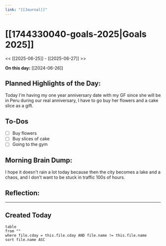 ```yaml
---
link: "[[Journal]]"
---
```

# [[1744330040-goals-2025|Goals 2025]]
<< [[2025-06-25]] - [[2025-06-27]] >>

**On this day:** [[2024-06-26]]
## Planned Highlights of the Day:
Today I'm having my one year anniversary date with my GF since she will be in Peru during our real anniversary, I have to go buy her flowers and a cake slice as a gift.
## To-Dos
- [ ] Buy flowers
- [ ] Buy slices of cake
- [ ] Going to the gym
## Morning Brain Dump:
I hope it doesn't rain a lot today because then the city becomes a lake and a chaos, and I don't want to be stuck in traffic 100s of hours.
## Reflection:

---
## Created Today
```dataview
table
from ""
where file.cday = this.file.cday AND file.name != this.file.name
sort file.name ASC
```

